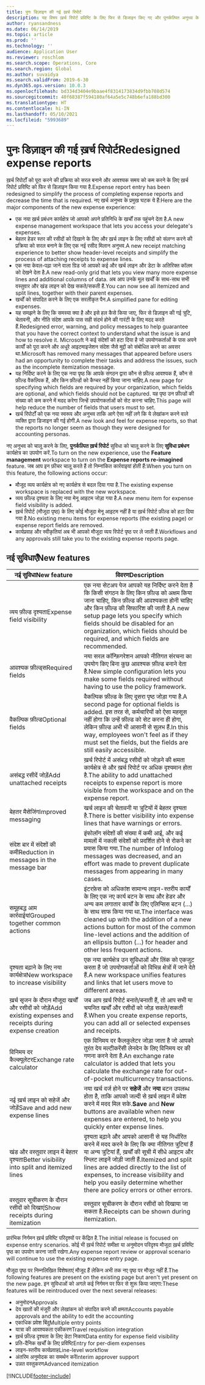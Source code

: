 ```yaml
---
title: पुनः डिज़ाइन की गई ख़र्च रिपोर्ट
description: यह विषय ख़र्च रिपोर्ट प्रविष्टि के लिए फिर से डिजाइन किए गए और पुनर्कल्पित अनुभव के बारे में जानकारी प्रदान करता है.
author: ryansandness
ms.date: 06/14/2019
ms.topic: article
ms.prod: ''
ms.technology: ''
audience: Application User
ms.reviewer: roschlom
ms.search.scope: Operations, Core
ms.search.region: Global
ms.author: suvaidya
ms.search.validFrom: 2019-6-30
ms.dyn365.ops.version: 10.0.3
ms.openlocfilehash: bd334d3404e9baae4f8314173834d9fbb708d574
ms.sourcegitcommit: 40f68387f594180af64a5e5c748b6efa188bd300
ms.translationtype: HT
ms.contentlocale: hi-IN
ms.lasthandoff: 05/10/2021
ms.locfileid: "5993689"
---
```

# <a name="redesigned-expense-reports"></a><span data-ttu-id="3e331-103">पुनः डिज़ाइन की गई ख़र्च रिपोर्ट</span><span class="sxs-lookup"><span data-stu-id="3e331-103">Redesigned expense reports</span></span>

<span data-ttu-id="3e331-104">ख़र्च रिपोर्टों को पूरा करने की प्रक्रिया को सरल बनाने और आवश्यक समय को कम करने के लिए ख़र्च रिपोर्ट प्रविष्टि को फिर से डिज़ाइन किया गया है.</span><span class="sxs-lookup"><span data-stu-id="3e331-104">Expense report entry has been redesigned to simplify the process of completing expense reports and decrease the time that is required.</span></span> <span data-ttu-id="3e331-105">नए खर्च अनुभव के प्रमुख घटक ये हैं:</span><span class="sxs-lookup"><span data-stu-id="3e331-105">Here are the major components of the new expense experience:</span></span>

- <span data-ttu-id="3e331-106">एक नया ख़र्च प्रबंधन कार्यक्षेत्र जो आपको अपने प्रतिनिधि के खर्चों तक पहुंचने देता है.</span><span class="sxs-lookup"><span data-stu-id="3e331-106">A new expense management workspace that lets you access your delegate's expenses.</span></span>
- <span data-ttu-id="3e331-107">बेहतर हेडर स्तर की रसीदों को दिखाने के लिए और ख़र्च लाइन के लिए रसीदों को संलग्न करने की प्रक्रिया को सरल बनाने के लिए एक नई रसीद मिलान अनुभव.</span><span class="sxs-lookup"><span data-stu-id="3e331-107">A new receipt matching experience to better show header-level receipts and simplify the process of attaching receipts to expense lines.</span></span>
- <span data-ttu-id="3e331-108">एक नया केवल-पढ़ा जाने वाला ग्रिड जो आपको कई और खर्च लाइन और डेटा के अतिरिक्त कॉलम को देखने देता है.</span><span class="sxs-lookup"><span data-stu-id="3e331-108">A new read-only grid that lets you view many more expense lines and additional columns of data.</span></span> <span data-ttu-id="3e331-109">अब आप उनके मूल खर्चों के साथ-साथ सभी वस्तुवार और खंड लाइन को देख सकते/सकती हैं.</span><span class="sxs-lookup"><span data-stu-id="3e331-109">You can now see all itemized and split lines, together with their parent expenses.</span></span>
- <span data-ttu-id="3e331-110">खर्चों को संपादित करने के लिए एक सरलीकृत पैन.</span><span class="sxs-lookup"><span data-stu-id="3e331-110">A simplified pane for editing expenses.</span></span>
- <span data-ttu-id="3e331-111">यह समझने के लिए कि समस्या क्या है और इसे हल कैसे किया जाए, फिर से डिज़ाइन की गई त्रुटि, चेतावनी, और नीति संदेश आपके पास सही संदर्भ होने की गारंटी के लिए मदद करते हैं.</span><span class="sxs-lookup"><span data-stu-id="3e331-111">Redesigned error, warning, and policy messages to help guarantee that you have the correct context to understand what the issue is and how to resolve it.</span></span> <span data-ttu-id="3e331-112">Microsoft ने कई संदेशों को हटा दिया है जो उपयोगकर्ताओं के पास अपने कार्यों को पूरा करने और अधूरे आइटमाइजेशन संदेश जैसे मुद्दों को संबोधित करने का अवसर था.</span><span class="sxs-lookup"><span data-stu-id="3e331-112">Microsoft has removed many messages that appeared before users had an opportunity to complete their tasks and address the issues, such as the incomplete itemization message.</span></span>
- <span data-ttu-id="3e331-113">यह निर्दिष्ट करने के लिए एक नया पृष्ठ कि आपके संगठन द्वारा कौन से फ़ील्ड आवश्यक हैं, कौन से फ़ील्ड वैकल्पिक हैं, और किन फ़ील्डों को कैप्चर नहीं किया जाना चाहिए.</span><span class="sxs-lookup"><span data-stu-id="3e331-113">A new page for specifying which fields are required by your organization, which fields are optional, and which fields should not be captured.</span></span> <span data-ttu-id="3e331-114">यह पृष्ठ उन फ़ील्डों की संख्या को कम करने में मदद करेगा जिन्हें उपयोगकर्ताओं को सेट करना चाहिए.</span><span class="sxs-lookup"><span data-stu-id="3e331-114">This page will help reduce the number of fields that users must to set.</span></span>
- <span data-ttu-id="3e331-115">खर्च रिपोर्टों को एक नया स्वरूप और अनुभव ताकि आगे ऐसा नहीं लगे कि ये लेखांकन करने वाले व्यक्ति द्वारा डिजाइन की गई होगी.</span><span class="sxs-lookup"><span data-stu-id="3e331-115">A new look and feel for expense reports, so that the reports no longer seem as though they were designed for accounting personas.</span></span>

<span data-ttu-id="3e331-116">नए अनुभव को चालू करने के लिए, **पुनर्कल्पित ख़र्च रिपोर्ट** सुविधा को चालू करने के लिए **सुविधा प्रबंधन** कार्यक्षेत्र का उपयोग करें.</span><span class="sxs-lookup"><span data-stu-id="3e331-116">To turn on the new experience, use the **Feature management** workspace to turn on the **Expense reports re-imagined** feature.</span></span> <span data-ttu-id="3e331-117">जब आप इन फ़ीचर चालू करते हैं तो निम्नांकित कार्रवाइयां होती हैं:</span><span class="sxs-lookup"><span data-stu-id="3e331-117">When you turn on this feature, the following actions occur:</span></span>

- <span data-ttu-id="3e331-118">मौजूद व्यय कार्यक्षेत्र को नए कार्यक्षेत्र से बदल दिया गया है.</span><span class="sxs-lookup"><span data-stu-id="3e331-118">The existing expense workspace is replaced with the new workspace.</span></span>
- <span data-ttu-id="3e331-119">व्यय फ़ील्ड दृश्यता के लिए नया मेनू आइटम जोड़ा गया है.</span><span class="sxs-lookup"><span data-stu-id="3e331-119">A new menu item for expense field visibility is added.</span></span>
- <span data-ttu-id="3e331-120">ख़र्च रिपोर्ट (मौजूदा पृष्ठ) के लिए कोई मौजूदा मेनू आइटम नहीं है या ख़र्च रिपोर्ट फ़ील्ड को हटा दिया गया है.</span><span class="sxs-lookup"><span data-stu-id="3e331-120">No existing menu items for expense reports (the existing page) or expense report fields are removed.</span></span>
- <span data-ttu-id="3e331-121">कार्यप्रवाह और स्वीकृतियां अब भी आपको मौजूदा व्यय रिपोर्ट पृष्ठ पर ले जाती हैं.</span><span class="sxs-lookup"><span data-stu-id="3e331-121">Workflows and any approvals still take you to the existing expense reports page.</span></span>

## <a name="new-features"></a><span data-ttu-id="3e331-122">नई सुविधाएँ</span><span class="sxs-lookup"><span data-stu-id="3e331-122">New features</span></span>

| <span data-ttu-id="3e331-123">नई सुविधा</span><span class="sxs-lookup"><span data-stu-id="3e331-123">New feature</span></span> | <span data-ttu-id="3e331-124">विवरण</span><span class="sxs-lookup"><span data-stu-id="3e331-124">Description</span></span> |
|---|----|
| <span data-ttu-id="3e331-125">व्यय फ़ील्ड दृश्यता</span><span class="sxs-lookup"><span data-stu-id="3e331-125">Expense field visibility</span></span> | <span data-ttu-id="3e331-126">एक नया सेटअप पेज आपको यह निर्दिष्ट करने देता है कि किसी संगठन के लिए किन फ़ील्ड को अक्षम किया जाना चाहिए, किन फ़ील्ड की आवश्यकता होनी चाहिए और किन फ़ील्ड की सिफारिश की जाती है.</span><span class="sxs-lookup"><span data-stu-id="3e331-126">A new setup page lets you specify which fields should be disabled for an organization, which fields should be required, and which fields are recommended.</span></span> |
| <span data-ttu-id="3e331-127">आवश्यक फ़ील्ड्स</span><span class="sxs-lookup"><span data-stu-id="3e331-127">Required fields</span></span> | <span data-ttu-id="3e331-128">नया सरल कॉन्फ़िगरेशन आपको नीतिगत संरचना का उपयोग किए बिना कुछ आवश्यक फ़ील्ड बनाने देता है.</span><span class="sxs-lookup"><span data-stu-id="3e331-128">New simple configuration lets you make some fields required without having to use the policy framework.</span></span> |
| <span data-ttu-id="3e331-129">वैकल्पिक फ़ील्ड</span><span class="sxs-lookup"><span data-stu-id="3e331-129">Optional fields</span></span> | <span data-ttu-id="3e331-130">वैकल्पिक फ़ील्ड के लिए दूसरा पृष्ठ जोड़ा गया है.</span><span class="sxs-lookup"><span data-stu-id="3e331-130">A second page for optional fields is added.</span></span> <span data-ttu-id="3e331-131">इस तरह से, कर्मचारियों को ऐसा महसूस नहीं होगा कि उन्हें फ़ील्ड को सेट करना ही होगा, लेकिन फ़ील्ड अभी भी आसानी से सुलभ हैं.</span><span class="sxs-lookup"><span data-stu-id="3e331-131">In this way, employees won't feel as if they must set the fields, but the fields are still easily accessible.</span></span> |
| <span data-ttu-id="3e331-132">असंबद्ध रसीदें जोड़ें</span><span class="sxs-lookup"><span data-stu-id="3e331-132">Add unattached receipts</span></span> | <span data-ttu-id="3e331-133">ख़र्च रिपोर्ट में असंबद्ध रसीदों को जोड़ने की क्षमता कार्यक्षेत्र से और ख़र्च रिपोर्ट पर अधिक दृश्यमान होता है.</span><span class="sxs-lookup"><span data-stu-id="3e331-133">The ability to add unattached receipts to expense report is more visible from the workspace and on the expense report.</span></span> |
| <span data-ttu-id="3e331-134">बेहतर मैसेजिंग</span><span class="sxs-lookup"><span data-stu-id="3e331-134">Improved messaging</span></span> | <span data-ttu-id="3e331-135">खर्च लाइन की चेतावनी या त्रुटियों में बेहतर दृश्यता है.</span><span class="sxs-lookup"><span data-stu-id="3e331-135">There is better visibility into expense lines that have warnings or errors.</span></span> |
| <span data-ttu-id="3e331-136">संदेश बार में संदेशों की कमी</span><span class="sxs-lookup"><span data-stu-id="3e331-136">Reduction in messages in the message bar</span></span>| <span data-ttu-id="3e331-137">इंफोलॉग संदेशों की संख्या में कमी आई, और कई मामलों में नकली संदेशों को प्रदर्शित होने से रोकने का प्रयास किया गया.</span><span class="sxs-lookup"><span data-stu-id="3e331-137">The number of Infolog messages was decreased, and an effort was made to prevent duplicate messages from appearing in many cases.</span></span> |
| <span data-ttu-id="3e331-138">समूहबद्ध आम कार्रवाईयां</span><span class="sxs-lookup"><span data-stu-id="3e331-138">Grouped together common actions</span></span> | <span data-ttu-id="3e331-139">इंटरफ़ेस को अधिकांश सामान्य लाइन-स्तरीय कार्यों के लिए एक नए कार्य बटन के साथ और हेडर और अन्य कम लगातार कार्यों के लिए एलिप्सिस बटन (...) के साथ साफ किया गया था.</span><span class="sxs-lookup"><span data-stu-id="3e331-139">The interface was cleaned up with the addition of a new actions button for most of the common line-level actions and the addition of an ellipsis button (...) for header and other less frequent actions.</span></span> |
| <span data-ttu-id="3e331-140">दृश्यता बढ़ाने के लिए नया कार्यक्षेत्र</span><span class="sxs-lookup"><span data-stu-id="3e331-140">New workspace to increase visibility</span></span> | <span data-ttu-id="3e331-141">एक नया कार्यक्षेत्र उन सुविधाओं और लिंक को एकजुट करता है जो उपयोगकर्ताओं को विभिन्न क्षेत्रों में जाने देते हैं.</span><span class="sxs-lookup"><span data-stu-id="3e331-141">A new workspace unifies features and links that let users move to different areas.</span></span> |
| <span data-ttu-id="3e331-142">ख़र्च सृजन के दौरान मौजूदा खर्चों और रसीदों को जोड़ें</span><span class="sxs-lookup"><span data-stu-id="3e331-142">Add existing expenses and receipts during expense creation</span></span> | <span data-ttu-id="3e331-143">जब आप ख़र्च रिपोर्ट बनाते/बनाती हैं, तो आप सभी या चयनित खर्चों और रसीदों को जोड़ सकते/सकती हैं.</span><span class="sxs-lookup"><span data-stu-id="3e331-143">When you create expense reports, you can add all or selected expenses and receipts.</span></span> |
| <span data-ttu-id="3e331-144">विनिमय दर कैल्क्यूलेटर</span><span class="sxs-lookup"><span data-stu-id="3e331-144">Exchange rate calculator</span></span> | <span data-ttu-id="3e331-145">एक विनिमय दर कैलकुलेटर जोड़ा जाता है जो आपको तुरंत देय मल्टीकरेंसी लेनदेन के लिए विनिमय दर की गणना करने देता है.</span><span class="sxs-lookup"><span data-stu-id="3e331-145">An exchange rate calculator is added that lets you calculate the exchange rate for out-of-pocket multicurrency transactions.</span></span> |
| <span data-ttu-id="3e331-146">नई ख़र्च लाइन को सहेजें और जोड़ें</span><span class="sxs-lookup"><span data-stu-id="3e331-146">Save and add new expense lines</span></span> | <span data-ttu-id="3e331-147">नया खर्च दर्ज होने पर **सहेजें** और **नया** बटन उपलब्ध होता है, ताकि आपको जल्दी से ख़र्च लाइन में प्रवेश करने में मदद मिल सके.</span><span class="sxs-lookup"><span data-stu-id="3e331-147">**Save** and **New** buttons are available when new expenses are entered, to help you quickly enter expense lines.</span></span> |
| <span data-ttu-id="3e331-148">खंड और वस्तुवार लाइन में बेहतर दृश्यता</span><span class="sxs-lookup"><span data-stu-id="3e331-148">Better visibility into split and itemized lines</span></span> | <span data-ttu-id="3e331-149">दृश्यता बढ़ाने और आपको आसानी से यह निर्धारित करने में मदद करने के लिए कि क्या नीतिगत त्रुटियां हैं या अन्य त्रुटियां हैं, ख़र्चों की सूची में सीधे आइटम और स्प्लिट लाइनें जोड़ी जाती हैं.</span><span class="sxs-lookup"><span data-stu-id="3e331-149">Itemized and split lines are added directly to the list of expenses, to increase visibility and help you easily determine whether there are policy errors or other errors.</span></span> |
| <span data-ttu-id="3e331-150">वस्तुवार सूचीकरण के दौरान रसीदों को दिखाएं</span><span class="sxs-lookup"><span data-stu-id="3e331-150">Show receipts during itemization</span></span> | <span data-ttu-id="3e331-151">वस्तुवार सूचीकरण के दौरान रसीदों को दिखाया जा सकता है.</span><span class="sxs-lookup"><span data-stu-id="3e331-151">Receipts can be shown during itemization.</span></span> |

<span data-ttu-id="3e331-152">प्रारंभिक निर्गमन ख़र्च प्रविष्टि परिदृश्यों पर केंद्रित है.</span><span class="sxs-lookup"><span data-stu-id="3e331-152">The initial release is focused on expense entry scenarios.</span></span> <span data-ttu-id="3e331-153">कोई भी ख़र्च रिपोर्ट समीक्षा या अनुमोदन परिदृश्य मौजूदा ख़र्च प्रविष्टि पृष्ठ का उपयोग करना जारी रखेगा.</span><span class="sxs-lookup"><span data-stu-id="3e331-153">Any expense report review or approval scenario will continue to use the existing expense entry page.</span></span>

<span data-ttu-id="3e331-154">मौजूदा पृष्ठ पर निम्नलिखित विशेषताएं मौजूद हैं लेकिन अभी तक नए पृष्ठ पर मौजूद नहीं हैं.</span><span class="sxs-lookup"><span data-stu-id="3e331-154">The following features are present on the existing page but aren't yet present on the new page.</span></span> <span data-ttu-id="3e331-155">इन सुविधाओं को अगले कई निर्गमन पर फिर से शुरू किया जाएगा:</span><span class="sxs-lookup"><span data-stu-id="3e331-155">These features will be reintroduced over the next several releases:</span></span>

- <span data-ttu-id="3e331-156">अनुमोदन</span><span class="sxs-lookup"><span data-stu-id="3e331-156">Approvals</span></span>
- <span data-ttu-id="3e331-157">देय खातों की मंजूरी और लेखांकन को संपादित करने की क्षमता</span><span class="sxs-lookup"><span data-stu-id="3e331-157">Accounts payable approvals and the ability to edit the accounting</span></span>
- <span data-ttu-id="3e331-158">एकाधिक प्रवेश बिंदु</span><span class="sxs-lookup"><span data-stu-id="3e331-158">Multiple entry points</span></span>
- <span data-ttu-id="3e331-159">यात्रा की आवश्यकता एकीकरण</span><span class="sxs-lookup"><span data-stu-id="3e331-159">Travel requisition integration</span></span>
- <span data-ttu-id="3e331-160">ख़र्च फ़ील्ड दृश्यता के लिए डेटा निकाय</span><span class="sxs-lookup"><span data-stu-id="3e331-160">Data entity for expense field visibility</span></span>
- <span data-ttu-id="3e331-161">प्रति-दैनिक खर्चों के लिए प्रविष्टि</span><span class="sxs-lookup"><span data-stu-id="3e331-161">Entry for per-diem expenses</span></span>
- <span data-ttu-id="3e331-162">लाइन-स्तरीय कार्यप्रवाह</span><span class="sxs-lookup"><span data-stu-id="3e331-162">Line-level workflow</span></span>
- <span data-ttu-id="3e331-163">अंतरिम अनुमोदक का समर्थन करें</span><span class="sxs-lookup"><span data-stu-id="3e331-163">Interim approver support</span></span>
- <span data-ttu-id="3e331-164">उन्नत वस्तुकरण</span><span class="sxs-lookup"><span data-stu-id="3e331-164">Advanced itemization</span></span>


[!INCLUDE[footer-include](../includes/footer-banner.md)]